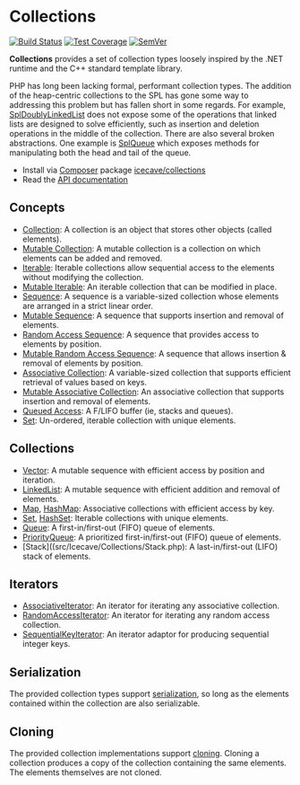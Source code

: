 # Collections

[![Build Status]](https://travis-ci.org/IcecaveStudios/collections)
[![Test Coverage]](https://coveralls.io/r/IcecaveStudios/collections?branch=develop)
[![SemVer]](http://semver.org)

**Collections** provides a set of collection types loosely inspired by the .NET runtime and the C++ standard template library.

PHP has long been lacking formal, performant collection types. The addition of the heap-centric collections to the SPL
has gone some way to addressing this problem but has fallen short in some regards. For example, [SplDoublyLinkedList](http://www.php.net/manual/en/class.spldoublylinkedlist.php)
does not expose some of the operations that linked lists are designed to solve efficiently, such as insertion and
deletion operations in the middle of the collection. There are also several broken abstractions. One example is [SplQueue](http://php.net/manual/en/class.splqueue.php)
which exposes methods for manipulating both the head and tail of the queue.

* Install via [Composer](http://getcomposer.org) package [icecave/collections](https://packagist.org/packages/icecave/collections)
* Read the [API documentation](http://icecavestudios.github.io/collections/artifacts/documentation/api/)

## Concepts

* [Collection](src/Icecave/Collections/CollectionInterface.php): A collection is an object that stores other objects (called elements).
* [Mutable Collection](src/Icecave/Collections/MutableCollectionInterface.php): A mutable collection is a collection on which elements can be added and removed.
* [Iterable](src/Icecave/Collections/IterableInterface.php): Iterable collections allow sequential access to the elements without modifying the collection.
* [Mutable Iterable](src/Icecave/Collections/MutableIterableInterface.php): An iterable collection that can be modified in place.
* [Sequence](src/Icecave/Collections/SequenceInterface.php): A sequence is a variable-sized collection whose elements are arranged in a strict linear order.
* [Mutable Sequence](src/Icecave/Collections/MutableSequenceInterface.php): A sequence that supports insertion and removal of elements.
* [Random Access Sequence](src/Icecave/Collections/RandomAccessInterface.php): A sequence that provides access to elements by position.
* [Mutable Random Access Sequence](src/Icecave/Collections/MutableRandomAccessInterface.php): A sequence that allows insertion & removal of elements by position.
* [Associative Collection](src/Icecave/Collections/AssociativeInterface.php): A variable-sized collection that supports efficient retrieval of values based on keys.
* [Mutable Associative Collection](src/Icecave/Collections/MutableAssociativeInterface.php): An associative collection that supports insertion and removal of elements.
* [Queued Access](src/Icecave/Collections/QueuedAccessInterface.php): A F/LIFO buffer (ie, stacks and queues).
* [Set](src/Icecave/Collections/SetInterface.php): Un-ordered, iterable collection with unique elements.

## Collections

* [Vector](src/Icecave/Collections/Vector.php): A mutable sequence with efficient access by position and iteration.
* [LinkedList](src/Icecave/Collections/LinkedList.php): A mutable sequence with efficient addition and removal of elements.
* [Map](src/Icecave/Collections/Map.php), [HashMap](src/Icecave/Collections/HashMap.php): Associative collections with efficient access by key.
* [Set](src/Icecave/Collections/Set.php), [HashSet](src/Icecave/Collections/HashSet.php): Iterable collections with unique elements.
* [Queue](src/Icecave/Collections/Queue.php): A first-in/first-out (FIFO) queue of elements.
* [PriorityQueue](src/Icecave/Collections/PriorityQueue.php): A prioritized first-in/first-out (FIFO) queue of elements.
* [Stack]((src/Icecave/Collections/Stack.php): A last-in/first-out (LIFO) stack of elements.

## Iterators

* [AssociativeIterator](src/Icecave/Collections/Iterator/AssociativeIterator.php): An iterator for iterating any associative collection.
* [RandomAccessIterator](src/Icecave/Collections/Iterator/RandomAccessIterator.php): An iterator for iterating any random access collection.
* [SequentialKeyIterator](src/Icecave/Collections/Iterator/SequentialKeyIterator.php): An iterator adaptor for producing sequential integer keys.

## Serialization

The provided collection types support [serialization](http://au1.php.net/manual/en/function.serialize.php), so long as
the elements contained within the collection are also serializable.

## Cloning

The provided collection implementations support [cloning](http://php.net/manual/en/language.oop5.cloning.php). Cloning a
collection produces a copy of the collection containing the same elements. The elements themselves are not cloned.

<!-- references -->
[Build Status]: https://travis-ci.org/IcecaveStudios/collections.png?branch=develop
[Test Coverage]: https://coveralls.io/repos/IcecaveStudios/collections/badge.png?branch=develop
[SemVer]: http://calm-shore-6115.herokuapp.com/?label=semver&value=0.7.1&color=yellow
